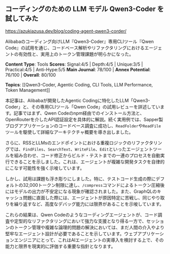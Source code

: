 ## コーディングのための LLM モデル Qwen3-Coder を試してみた

https://azukiazusa.dev/blog/coding-agent-qwen3-corder/

Alibabaのコーディング向けLLM『Qwen3-Coder』専用CLIツール『Qwen Code』の試用を通じ、コードベース解析やリファクタリングにおけるエージェントの有効性と、実用上のトークン管理課題が明らかになった。

**Content Type**: Tools
**Scores**: Signal:4/5 | Depth:4/5 | Unique:3/5 | Practical:4/5 | Anti-Hype:5/5
**Main Journal**: 78/100 | **Annex Potential**: 76/100 | **Overall**: 80/100

**Topics**: [[Qwen3-Coder, Agentic Coding, CLI Tools, LLM Performance, Token Management]]

本記事は、Alibabaが開発したAgentic Codingに特化したLLM「Qwen3-Coder」と、その専用CLIツール「Qwen Code」の試用レビューを詳述しています。記事ではまず、Qwen Codeのnpm経由でのインストール方法と、OpenRouterを介したAPI認証設定を具体的に解説。続く実用例では、Sapper製ブログアプリケーションのコードベース調査に成功し、`ReadFolder`や`ReadFile`ツールを駆使して詳細なアーキテクチャ概要を導き出しました。

さらに、RSSとLLMsのエンドポイントにおける重複ロジックのリファクタリングでは、`FindFiles`、`SearchText`、`WriteFile`、`Edit`といったエージェントツールを組み合わせ、コード修正からビルド・テストまでの一連のプロセスを自動実行できることを示しました。これは、エージェントが複雑な開発タスクを自律的にこなす可能性を強く示唆しています。

しかし、試用は課題も浮き彫りにしました。特に、テストコード生成の際にデフォルトの32,000トークン制限に達し、`/compress`コマンドによるトークン圧縮後にはモデルの出力が不安定になる現象が確認されました。また、GraphQLのキャッシュ問題に直面した際には、エージェントが原因特定に苦戦し、同じやり取りを繰り返すなど、高度なデバッグ能力には限界があることを示唆しています。

これらの結果は、Qwen Codeのようなコーディングエージェントが、コード調査や定型的なリファクタリングにおいて強力な支援となり得る一方で、セッションのトークン管理や複雑な論理的問題の解決においては、まだ人間の介入やより堅牢なエージェント設計が必要であることを示しています。ウェブアプリケーションエンジニアにとって、これはAIエージェントの実導入を検討する上で、その能力と限界を現実的に評価する重要な指針となります。